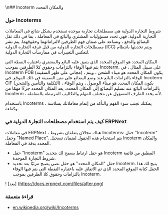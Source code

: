 \n## Incoterm والمكان المحدد

### حول Incoterms

شروط التجارة الدولية هي مصطلحات تجارية موحدة تستخدم بشكل شائع في المعاملات التجارية الدولية. فهي تحدد مسؤوليات المشتري والبائع في المعاملة ، بما في ذلك نقل البضائع والدفع ، وتساعد على ضمان فهم الطرفين لالتزاماتهما وحقوقهما. يتم نشر مصطلحات التجارة الدولية من قبل غرفة التجارة الدولية (ICC) ويتم تحديثها بانتظام لتعكس التغييرات في ممارسات التجارة الدولية.

المكان المحدد هو الموقع المحدد الذي يتفق عليه البائع والمشتري باعتباره النقطة التي يتم فيها الوفاء بالتزامات وحقوق كلا الطرفين بموجب Incoterm. على سبيل المثال ، في Incoterm FOB (مجاني على ظهر السفينة) ، يكون المكان المحدد هو ميناء الشحن ، ويتم الوفاء بالتزامات البائع عند وضع البضائع على متن السفينة في ذلك الموقع. في Incoterm CIF (التكلفة والتأمين والشحن) ، يكون المكان المحدد هو ميناء الوصول ، ويتم الوفاء بالتزامات البائع عند تسليم البضائع إلى المكان المحدد. يعد المكان المحدد جزءًا مهمًا من Incoterm ، لأنه يحدد الطرف المسؤول عن مختلف المهام والتكاليف المرتبطة بالمعاملة.

باستخدام Incoterms ، يمكنك تجنب سوء الفهم والتأكد من إتمام معاملاتك بسلاسة وكفاءة.

### كيف يتم استخدام مصطلحات التجارة الدولية في ERPNext

في معاملات ERPNext ، هناك مجالان يتعلقان بشروط Incoterms: حقل "Incoterm" وحقل "Named Place". يتم استخدام هذه الحقول لضمان تسجيل Incoterm والمكان المحدد بدقة في المعاملة.

* حقل "Incoterm" هو حقل ارتباط يسمح لك بتحديد Incoterm المطبق من قائمة شروط التجارة الموحدة.
* حقل "المكان المحدد" هو حقل نصي يصبح مرئيًا بعد تحديد Incoterm. يتيح لك هذا الحقل كتابة الموقع المحدد الذي تم الاتفاق عليه باعتباره النقطة التي يتم فيها الوفاء بالتزامات وحقوق كلا الطرفين بموجب Incoterm.

! [بعد] (https://docs.erpnext.com/files/after.png)

### قراءة متعمقة

* [en.wikipedia.org/wiki/Incoterms](https://en.wikipedia.org/wiki/Incoterms)